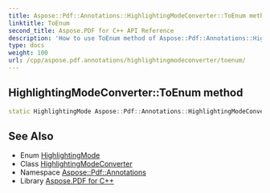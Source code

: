 ```yaml
---
title: Aspose::Pdf::Annotations::HighlightingModeConverter::ToEnum method
linktitle: ToEnum
second_title: Aspose.PDF for C++ API Reference
description: 'How to use ToEnum method of Aspose::Pdf::Annotations::HighlightingModeConverter class in C++.'
type: docs
weight: 100
url: /cpp/aspose.pdf.annotations/highlightingmodeconverter/toenum/
---
```

## HighlightingModeConverter::ToEnum method




```cpp
static HighlightingMode Aspose::Pdf::Annotations::HighlightingModeConverter::ToEnum(System::String value)
```

## See Also

* Enum [HighlightingMode](../../highlightingmode/)
* Class [HighlightingModeConverter](../)
* Namespace [Aspose::Pdf::Annotations](../../)
* Library [Aspose.PDF for C++](../../../)
